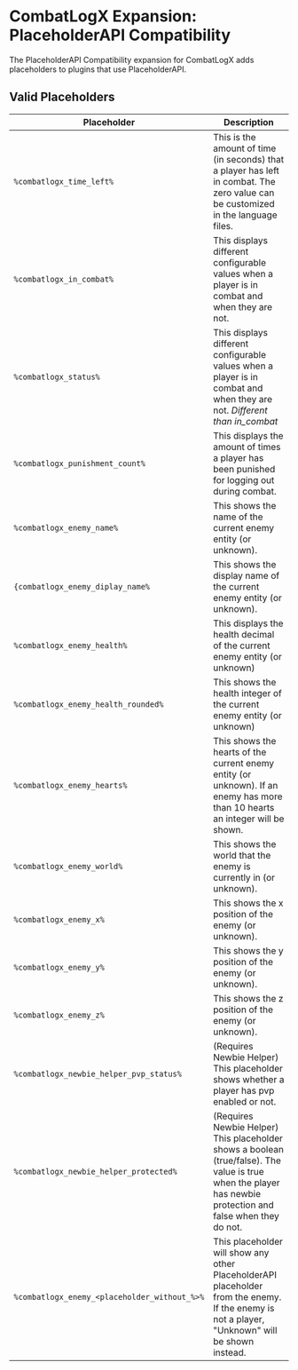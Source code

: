 # CombatLogX Expansion: PlaceholderAPI Compatibility
The PlaceholderAPI Compatibility expansion for CombatLogX adds placeholders to plugins that use PlaceholderAPI.

## Valid Placeholders
| Placeholder | Description |
| ----------- | ----------- |
| `%combatlogx_time_left%` | This is the amount of time (in seconds) that a player has left in combat. The zero value can be customized in the language files. |
| `%combatlogx_in_combat%` | This displays different configurable values when a player is in combat and when they are not. |
| `%combatlogx_status%` | This displays different configurable values when a player is in combat and when they are not. *Different than in_combat* |
| `%combatlogx_punishment_count%` | This displays the amount of times a player has been punished for logging out during combat. |
| `%combatlogx_enemy_name%` | This shows the name of the current enemy entity (or unknown). |
| `{combatlogx_enemy_diplay_name%` | This shows the display name of the current enemy entity (or unknown). |
| `%combatlogx_enemy_health%` | This displays the health decimal of the current enemy entity (or unknown) |
| `%combatlogx_enemy_health_rounded%` | This shows the health integer of the current enemy entity (or unknown) |
| `%combatlogx_enemy_hearts%` | This shows the hearts of the current enemy entity (or unknown). If an enemy has more than 10 hearts an integer will be shown. |
| `%combatlogx_enemy_world%` | This shows the world that the enemy is currently in (or unknown). |
| `%combatlogx_enemy_x%` | This shows the x position of the enemy (or unknown). |
| `%combatlogx_enemy_y%` | This shows the y position of the enemy (or unknown). |
| `%combatlogx_enemy_z%` | This shows the z position of the enemy (or unknown). |
| `%combatlogx_newbie_helper_pvp_status%` | (Requires Newbie Helper) This placeholder shows whether a player has pvp enabled or not. |
| `%combatlogx_newbie_helper_protected%` | (Requires Newbie Helper) This placeholder shows a boolean (true/false). The value is true when the player has newbie protection and false when they do not. |
| `%combatlogx_enemy_<placeholder_without_%>%` | This placeholder will show any other PlaceholderAPI placeholder from the enemy. If the enemy is not a player, "Unknown" will be shown instead. |
